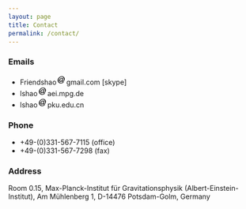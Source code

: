 ```yaml
---
layout: page
title: Contact
permalink: /contact/
---
```


### Emails

- Friendshao<img src="at.jpg" width="20">gmail.com [skype]
- lshao<img src="at.jpg" width="20">aei.mpg.de
- lshao<img src="at.jpg" width="20">pku.edu.cn

### Phone
- +49-(0)331-567-7115 (office)
- +49-(0)331-567-7298 (fax)

### Address

Room 0.15, Max-Planck-Institut für Gravitationsphysik (Albert-Einstein-Institut), Am Mühlenberg 1, D-14476 Potsdam-Golm, Germany